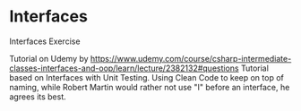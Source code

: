 # Interfaces
 Interfaces Exercise

Tutorial on Udemy by https://www.udemy.com/course/csharp-intermediate-classes-interfaces-and-oop/learn/lecture/2382132#questions
Tutorial based on Interfaces with Unit Testing. 
Using Clean Code to keep on top of naming, while Robert Martin would rather not use "I" before
an interface, he agrees its best. 
